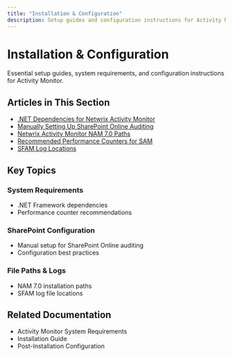 ```yaml
---
title: "Installation & Configuration"
description: Setup guides and configuration instructions for Activity Monitor"
---
```


# Installation & Configuration

Essential setup guides, system requirements, and configuration instructions for Activity Monitor.

## Articles in This Section

- [.NET Dependencies for Netwrix Activity Monitor](./net-dependencies-for-netwrix-activity-monitor)
- [Manually Setting Up SharePoint Online Auditing](./manually-setting-up-sharepoint-online-auditing)
- [Netwrix Activity Monitor NAM 7.0 Paths](./netwrix-activity-monitor-nam-7-0-paths)
- [Recommended Performance Counters for SAM](./recommended-performance-counters-for-sam)
- [SFAM Log Locations](./sfam-log-locations)

## Key Topics

### System Requirements
- .NET Framework dependencies
- Performance counter recommendations

### SharePoint Configuration
- Manual setup for SharePoint Online auditing
- Configuration best practices

### File Paths & Logs
- NAM 7.0 installation paths
- SFAM log file locations

## Related Documentation

- Activity Monitor System Requirements
- Installation Guide
- Post-Installation Configuration